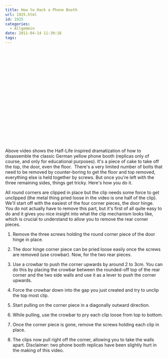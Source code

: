 ```yaml
---
title: How to Hack a Phone Booth
url: 1925.html
id: 1925
categories:
  - Allgemein
date: 2011-04-14 11:39:16
tags:
---
```


<object style="height: 390px; width: 640px"><param name="movie" value="http://www.youtube.com/v/N7OPHj8Ledg?version=3"><param name="allowFullScreen" value="true"><param name="allowScriptAccess" value="always"><embed src="http://www.youtube.com/v/N7OPHj8Ledg?version=3" type="application/x-shockwave-flash" allowfullscreen="true" allowScriptAccess="always" width="500" height="300"></object>

Above video shows the Half-Life inspired dramatization of how to disassemble the classic German yellow phone booth (replicas only of course, and only for educational purposes).
It's a piece of cake to take off the top, the door, even the floor.  There's a very limited number of bolts that need to be removed by counter-boring to get the floor and top removed, everything else is held together by screws.  But once you're left with the three remaining sides, things get tricky.
Here's how you do it.

All round corners are clipped in place but the clip needs some force to get unclipped (the metal thing pried loose in the video is one half of the clip).
We'll start off with the easiest of the four corner pieces, the door hinge.  You do not actually have to remove this part, but it's first of all quite easy to do and it gives you nice insight into what the clip mechanism looks like, which is crucial to understand to allow you to remove the rear corner pieces.

1.  Remove the three screws holding the round corner piece of the door hinge in place.
2.  The door hinge corner piece can be pried loose easily once the screws are removed (use crowbar).
Now, for the two rear pieces.

1.  Use a crowbar to push the corner upwards by around 2 to 3cm.
You can do this by placing the crowbar between the rounded-off top of the rear corner and the two side walls and use it as a lever to push the corner upwards.
2.  Force the crowbar down into the gap you just created and try to unclip the top most clip.
3.  Start pulling on the corner piece in a diagonally outward direction.
4.  While pulling, use the crowbar to pry each clip loose from top to bottom.
5.  Once the corner piece is gone, remove the screws holding each clip in place.
6.  The clips now pull right off the corner, allowing you to take the walls apart.
Disclaimer: two phone booth replicas have been slightly hurt in the making of this video.